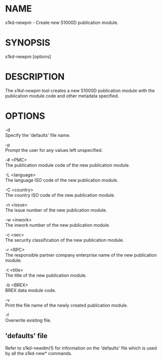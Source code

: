 NAME
====

s1kd-newpm - Create new S1000D publication module.

SYNOPSIS
========

s1kd-newpm \[options\]

DESCRIPTION
===========

The *s1kd-newpm* tool creates a new S1000D publication module with the publication module code and other metadata specified.

OPTIONS
=======

-d  
Specify the 'defaults' file name.

-p  
Prompt the user for any values left unspecified.

-\# &lt;PMC&gt;  
The publication module code of the new publication module.

-L &lt;language&gt;  
The language ISO code of the new publication module.

-C &lt;country&gt;  
The country ISO code of the new publication module.

-n &lt;issue&gt;  
The issue number of the new publication module.

-w &lt;inwork&gt;  
The inwork number of the new publication module.

-c &lt;sec&gt;  
The security classification of the new publication module.

-r &lt;RPC&gt;  
The responsible partner company enterprise name of the new publication module.

-t &lt;title&gt;  
The title of the new publication module.

-b &lt;BREX&gt;  
BREX data module code.

-v  
Print the file name of the newly created publication module.

-f  
Overwrite existing file.

'defaults' file
---------------

Refer to s1kd-newdm(1) for information on the 'defaults' file which is used by all the s1kd-new\* commands.
